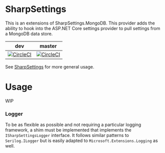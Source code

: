 # SharpSettings
This is an extensions of SharpSettings.MongoDB. This provider adds the ability to hook into the ASP.NET Core settings provider to pull settings from a MongoDB data store.

| dev | master |
| --- | ------ |
| [![CircleCI](https://circleci.com/gh/thegreatco/SharpSettings.MongoDB.AspNet/tree/dev.svg?style=svg)](https://circleci.com/gh/thegreatco/SharpSettings.MongoDB.AspNet/tree/dev) | [![CircleCI](https://circleci.com/gh/thegreatco/SharpSettings.MongoDB.AspNet/tree/master.svg?style=svg)](https://circleci.com/gh/thegreatco/SharpSettings.MongoDB.AspNet/tree/master) |

See [SharpSettings](https://github.com/thegreatco/SharpSettings) for more general usage.
# Usage

WIP

### Logger
To be as flexible as possible and not requiring a particular logging framework, a shim must be implemented that implements the `ISharpSettingsLogger` interface. It follows similar patterns to `Serilog.ILogger` but is easily adapted to `Microsoft.Extensions.Logging` as well.